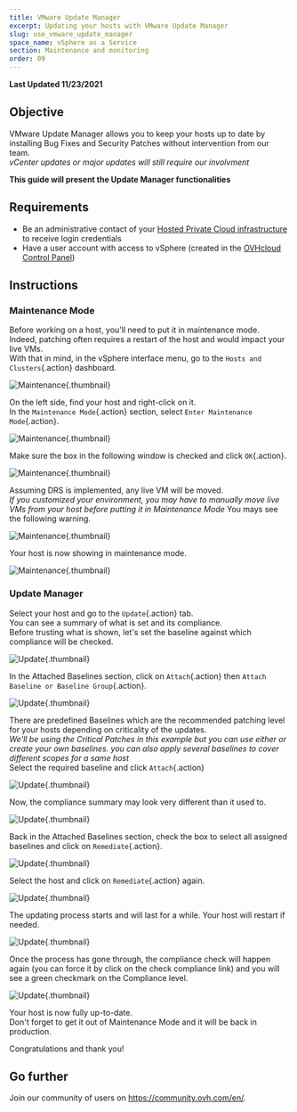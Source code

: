 ```yaml
---
title: VMware Update Manager
excerpt: Updating your hosts with VMware Update Manager 
slug: use_vmware_update_manager
space_name: vSphere as a Service
section: Maintenance and monitoring
order: 09
---
```


**Last Updated 11/23/2021**

## Objective

VMware Update Manager allows you to keep your hosts up to date by installing Bug Fixes and Security Patches without intervention from our team.     
*vCenter updates or major updates will still require our involvment*

**This guide will present the Update Manager functionalities**

## Requirements

- Be an administrative contact of your [Hosted Private Cloud infrastructure](https://www.ovhcloud.com/en-gb/enterprise/products/hosted-private-cloud/) to receive login credentials
- Have a user account with access to vSphere (created in the [OVHcloud Control Panel](https://www.ovh.com/auth/?action=gotomanager&from=https://www.ovh.co.uk/&ovhSubsidiary=GB))


## Instructions

### Maintenance Mode


Before working on a host, you'll need to put it in maintenance mode.    
Indeed, patching often requires a restart of the host and would impact your live VMs.    
With that in mind, in the vSphere interface menu, go to the `Hosts and Clusters`{.action} dashboard.

![Maintenance](images/en01menu.png){.thumbnail}


On the left side, find your host and right-click on it.    
In the `Maintenance Mode`{.action} section, select `Enter Maintenance Mode`{.action}.

![Maintenance](images/en02maintenance.png){.thumbnail}


Make sure the box in the following window is checked and click `OK`{.action}.

![Maintenance](images/en03enter.png){.thumbnail}


Assuming DRS is implemented, any live VM will be moved.    
*If you customized your environment, you may have to manually move live VMs from your host before putting it in Maintenance Mode*
You mays see the following warning.     

![Maintenance](images/en04warning.png){.thumbnail}


Your host is now showing in maintenance mode.

![Maintenance](images/en05maintenanced.png){.thumbnail}



### Update Manager

Select your host and go to the `Update`{.action} tab.   
You can see a summary of what is set and its compliance.     
Before trusting what is shown, let's set the baseline against which compliance will be checked.

![Update](images/en06summary.png){.thumbnail}


In the Attached Baselines section, click on `Attach`{.action} then `Attach Baseline or Baseline Group`{.action}.

![Update](images/en07attach.png){.thumbnail}

There are predefined Baselines which are the recommended patching level for your hosts depending on criticality of the updates.    
*We'll be using the Critical Patches in this example but you can use either or create your own baselines. you can also apply several baselines to cover different scopes for a same host*       
Select the required baseline and click `Attach`{.action}

![Update](images/en08define.png){.thumbnail}

Now, the compliance summary may look very different than it used to.     

![Update](images/en09noncompliant.png){.thumbnail}


Back in the Attached Baselines section, check the box to select all assigned baselines and click on `Remediate`{.action}.

![Update](images/en10remediate.png){.thumbnail}


Select the host and click on `Remediate`{.action} again.

![Update](images/en11remediate.png){.thumbnail}


The updating process starts and will last for a while. Your host will restart if needed.

![Update](images/en12remediating.png){.thumbnail}


Once the process has gone through, the compliance check will happen again (you can force it by click on the check compliance link) and you will see a green checkmark on the Compliance level.

![Update](images/en13compliant.png){.thumbnail}

Your host is now fully up-to-date.    
Don't forget to get it out of Maintenance Mode and it will be back in production.

Congratulations and thank you!


## Go further

Join our community of users on <https://community.ovh.com/en/>.
